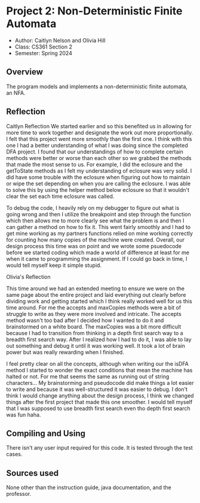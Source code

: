 # Project 2: Non-Deterministic Finite Automata

* Author: Caitlyn Nelson and Olivia Hill
* Class: CS361 Section 2
* Semester: Spring 2024

## Overview

The program models and implements a non-deterministic finite automata, an NFA.

## Reflection

Caitlyn Reflection
We started earlier and so this benefited us in allowing for more time to work together and designate the work out more proportionally. I felt that this project went more smoothly than the first one. I think with this one I had a better understanding of what I was doing since the completed DFA project. I found that our understandings of how to complete certain methods were better or worse than each other so we grabbed the methods that made the most sense to us. For example, I did the eclosure and the getToState methods as I felt my understanding of eclosure was very solid. I did have some trouble with the eclosure when figuring out how to maintain or wipe the set depending on when you are calling the eclosure. I was able to solve this by using the helper method below eclosure so that it wouldn't clear the set each time eclosure was called. 

To debug the code, I heavily rely on my debugger to figure out what is going wrong and then I utilize the breakpoint and step through the function which then allows me to more clearly see what the problem is and then I can gather a method on how to fix it. This went fairly smoothly and I had to get mine working as my partners functions relied on mine working correctly for counting how many copies of the machine were created. Overall, our design process this time was on point and we wrote some psuedocode before we started coding which made a world of difference at least for me when it came to programming the assignment. If I could go back in time, I would tell myself keep it simple stupid.

Olivia's Reflection

This time around we had an extended meeting to ensure we were on the same page about the 
entire project and laid everything out clearly before dividing work and getting started
which I think really worked well for us this time around. For me the accepts and maxCopies
methods were a bit of struggle to write as they were more involved and intricate. The accepts
method wasn't too bad after I decided how I wanted to do it and brainstormed on a white
board. The maxCopies was a bit more difficult because I had to transition from thinking in
a depth first search way to a breadth first search way. After I realized how I had to do it,
I was able to lay out something and debug it until it was working well. It took a lot of
brain power but was really rewarding when I finished. 

I feel pretty clear on all the concepts, although when writing our the isDFA method I 
started to wonder the exact conditions that mean the machine has halted or not. For me
that seems the same as running out of string characters... My brainstorming and pseudocode
did make things a lot easier to write and because it was well-structured it was easier 
to debug. I don't think I would change anything about the design process, I think we
changed things after the first project that made this one smoother. I would tell myself
that I was supposed to use breadth first search even tho depth first search was fun haha. 


## Compiling and Using

There isn't any user input required for this code. It is tested through the test cases.

## Sources used

None other than the instruction guide, java documentation, and the professor.
